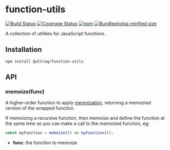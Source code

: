 
function-utils
==============

[![Build Status](https://travis-ci.com/ultraq/function-utils.svg?branch=master)](https://travis-ci.com/ultraq/function-utils)
[![Coverage Status](https://coveralls.io/repos/github/ultraq/function-utils/badge.svg?branch=master)](https://coveralls.io/github/ultraq/function-utils?branch=master)
[![npm](https://img.shields.io/npm/v/@ultraq/function-utils.svg?maxAge=3600)](https://www.npmjs.com/package/@ultraq/function-utils)
[![Bundlephobia minified size](https://img.shields.io/bundlephobia/min/@ultraq/function-utils)](https://bundlephobia.com/result?p=@ultraq/function-utils)

A collection of utilities for JavaScript functions.


Installation
------------

```
npm install @ultraq/function-utils
```


API
---

### memoize(func)

A higher-order function to apply [memoization](https://en.wikipedia.org/wiki/Memoization),
returning a memozied version of the wrapped function.

If memoizing a recursive function, then memoize and define the function at the
same time so you can make a call to the memoized function, eg:

```javascript
const myFunction = memoize(() => myFunction());
```

 - **func**: the function to memoize
